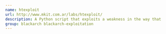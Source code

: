 ```yaml
---
name: htexploit
url: http://www.mkit.com.ar/labs/htexploit/
description: A Python script that exploits a weakness in the way that .
group: blackarch blackarch-exploitation
---
```

